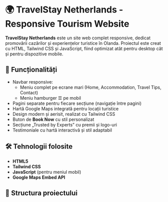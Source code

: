 # 🌍 TravelStay Netherlands - Responsive Tourism Website

**TravelStay Netherlands** este un site web complet responsive, dedicat promovării cazărilor și experiențelor turistice în Olanda. Proiectul este creat cu HTML, Tailwind CSS și JavaScript, fiind optimizat atât pentru desktop cât și pentru dispozitive mobile.

## 🔎 Funcționalități

- Navbar responsive:
  - Meniu complet pe ecrane mari (Home, Accommodation, Travel Tips, Contact)
  - Meniu hamburger ☰ pe mobil
- Pagini separate pentru fiecare secțiune (navigație între pagini)
- Hartă Google Maps integrată pentru locații turistice
- Design modern și aerisit, realizat cu Tailwind CSS
- Buton de **Book Now** cu stil personalizat
- Secțiune „Trusted by Experts” cu premii și logo-uri
- Testimoniale cu hartă interactivă și stil adaptabil

## 🛠️ Tehnologii folosite

- **HTML5**
- **Tailwind CSS**
- **JavaScript** (pentru meniul mobil)
- **Google Maps Embed API**

## 📁 Structura proiectului

